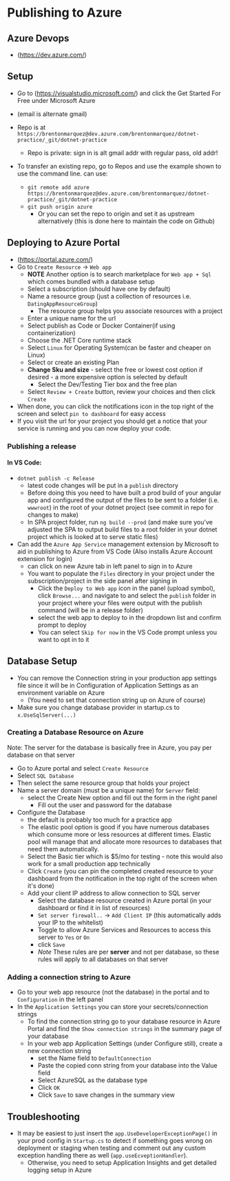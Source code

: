 # Publishing to Azure

## Azure Devops

- (https://dev.azure.com/)

## Setup

- Go to (https://visualstudio.microsoft.com/) and click the Get Started For Free under Microsoft Azure
- (email is alternate gmail)

- Repo is at `https://brentonmarquez@dev.azure.com/brentonmarquez/dotnet-practice/_git/dotnet-practice`
  - Repo is private: sign in is alt gmail addr with regular pass, old addr!
- To transfer an existing repo, go to Repos and use the example shown to use the command line. can use:
  - `git remote add azure https://brentonmarquez@dev.azure.com/brentonmarquez/dotnet-practice/_git/dotnet-practice`
  - `git push origin azure`
    - Or you can set the repo to origin and set it as upstream alternatively (this is done here to maintain the code on Github)

## Deploying to Azure Portal

- (https://portal.azure.com/)
- Go to `Create Resource` -> `Web app`
  - **NOTE** Another option is to search marketplace for `Web app + Sql` which comes bundled with a database setup
  - Select a subscription (should have one by default)
  - Name a resource group (just a collection of resources i.e. `DatingAppResourceGroup`)
    - The resource group helps you associate resources with a project
  - Enter a unique name for the url
  - Select publish as Code or Docker Container(if using containerization)
  - Choose the .NET Core runtime stack
  - Select `Linux` for Operating System(can be faster and cheaper on Linux)
  - Select or create an existing Plan
  - **Change Sku and size** - select the free or lowest cost option if desired - a more expensive option is selected by default
    - Select the Dev/Testing Tier box and the free plan
  - Select `Review + Create` button, review your choices and then click `Create`
- When done, you can click the notifications icon in the top right of the screen and select `pin to dashboard` for easy access
- If you visit the url for your project you should get a notice that your service is running and you can now deploy your code.

### Publishing a release

#### In VS Code:

- `dotnet publish -c Release`
  - latest code changes will be put in a `publish` directory
  - Before doing this you need to have built a prod build of your angular app and configured the output of the files to be sent to a folder (i.e. `wwwroot`) in the root of your dotnet project (see commit in repo for changes to make)
  - In SPA project folder, run `ng build --prod` (and make sure you've adjusted the SPA to output build files to a root folder in your dotnet project which is looked at to serve static files)
- Can add the `Azure App Service` management extension by Microsoft to aid in publishing to Azure from VS Code (Also installs Azure Account extension for login)
  - can click on new Azure tab in left panel to sign in to Azure
  - You want to populate the `Files` directory in your project under the subscription/project in the side panel after signing in
    - Click the `Deploy to Web app` icon in the panel (upload symbol), click `Browse...` and navigate to and select the `publish` folder in your project where your files were output with the publish command (will be in a release folder)
    - select the web app to deploy to in the dropdown list and confirm prompt to deploy
    - You can select `Skip for now` in the VS Code prompt unless you want to opt in to it

## Database Setup

- You can remove the Connection string in your production app settings file since it will be in Configuration of Application Settings as an environment variable on Azure
  - (You need to set that connection string up on Azure of course)
- Make sure you change database provider in startup.cs to `x.UseSqlServer(...)`

### Creating a Database Resource on Azure

Note: The server for the database is basically free in Azure, you pay per database on that server

- Go to Azure portal and select `Create Resource`
- Select `SQL Database`
- Then select the same resource group that holds your project
- Name a server domain (must be a unique name) for `Server` field:
  - select the Create New option and fill out the form in the right panel
    - Fill out the user and password for the database
- Configure the Database
  - the default is probably too much for a practice app
  - The elastic pool option is good if you have numerous databases which consume more or less resources at different times. Elastic pool will manage that and allocate more resources to databases that need them automatically.
  - Select the Basic tier which is \$5/mo for testing - note this would also work for a small production app technically
  - Click `Create` (you can pin the completed created resource to your dashboard from the notification in the top right of the screen when it's done)
  - Add your client IP address to allow connection to SQL server
    - Select the database resource created in Azure portal (in your dashboard or find it in list of resources)
    - `Set server firewall..` -> `Add Client IP` (this automatically adds your IP to the whitelist)
    - Toggle to allow Azure Services and Resources to access this server to `Yes` or `On`
    - click `Save`
    - _Note_ These rules are per **server** and not per database, so these rules will apply to all databases on that server

### Adding a connection string to Azure

- Go to your web app resource (not the database) in the portal and to `Configuration` in the left panel
- In the `Application Settings` you can store your secrets/connection strings
  - To find the connection string go to your database resource in Azure Portal and find the `Show connection strings` in the summary page of your database
  - In your web app Application Settings (under Configure still), create a new connection string
    - set the Name field to `DefaultConnection`
    - Paste the copied conn string from your database into the Value field
    - Select AzureSQL as the database type
    - Click `OK`
    - Click `Save` to save changes in the summary view

## Troubleshooting

- It may be easiest to just insert the `app.UseDeveloperExceptionPage()` in your prod config in `Startup.cs` to detect if something goes wrong on deployment or staging when testing and comment out any custom exception handling there as well (`app.useEcveptionHandler`).
  - Otherwise, you need to setup Application Insights and get detailed logging setup in Azure

